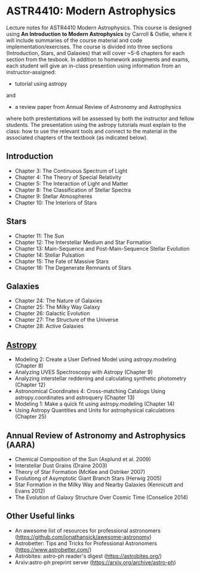 # ASTR4410: Modern Astrophysics 
Lecture notes for ASTR4410 Modern Astrophysics.  This course is designed using **An Introduction to Modern Astrophysics** by Carroll & Ostlie, where it will include summaries of the course material and code implementation/exercises.  The course is divided into three sections (Introduction, Stars, and Galaxies) that will cover ~5-6 chapters for each section from the texbook.  In addition to homework assigments and exams, each student will give an in-class presention using information from an instructor-assigned:

- tutorial using astropy

and

- a review paper from Annual Review of Astronomy and Astrophysics

where both prestentations will be assessed by both the instructor and fellow students.  The presentation using the astropy tutorials must explain to the class: how to use the relevant tools and connect to the material in the associated chapters of the textbook (as indicated below).

## Introduction
- Chapter 3: The Continuous Spectrum of Light
- Chapter 4: The Theory of Special Relativity
- Chapter 5: The Interaction of Light and Matter
- Chapter 8: The Classification of Stellar Spectra
- Chapter 9: Stellar Atmospheres
- Chapter 10: The Interiors of Stars

## Stars
- Chapter 11: The Sun
- Chapter 12: The Interstellar Medium and Star Formation
- Chapter 13: Main-Sequence and Post-Main-Sequence Stellar Evolution
- Chapter 14: Stellar Pulsation
- Chapter 15: The Fate of Massive Stars
- Chapter 16: The Degenerate Remnants of Stars

## Galaxies
- Chapter 24: The Nature of Galaxies
- Chapter 25: The Milky Way Galaxy
- Chapter 26: Galactic Evolution
- Chapter 27: The Structure of the Universe
- Chapter 28: Active Galaxies

## [Astropy](https://learn.astropy.org/) 
- Modeling 2: Create a User Defined Model using astropy.modeling (Chapter 8)
- Analyzing UVES Spectroscopy with Astropy (Chapter 9)
- Analyzing interstellar reddening and calculating synthetic photometry (Chapter 12)
- Astronomical Coordinates 4: Cross-matching Catalogs Using astropy.coordinates and astroquery (Chapter 13)
- Modeling 1: Make a quick fit using astropy.modeling (Chapter 14)
- Using Astropy Quantities and Units for astrophysical calculations (Chapter 25)

## Annual Review of Astronomy and Astrophysics (AARA)
- Chemical Composition of the Sun (Asplund et al. 2009)
- Interstellar Dust Grains (Draine 2003)
- Theory of Star Formation (McKee and Ostriker 2007)
- Evolutiong of Asymptotic Giant Branch Stars (Herwig 2005)
- Star Formation in the Milky Way and Nearby Galaxies (Kennicutt and Evans 2012)
- The Evolution of Galaxy Structure Over Cosmic Time (Conselice 2014)

## Other Useful links
- An awesome list of resources for professional astronomers (https://github.com/jonathansick/awesome-astronomy)
- Astrobetter: Tips and Tricks for Professional Astronomers (https://www.astrobetter.com/)
- Astrobites: astro-ph reader's digest (https://astrobites.org/)
- Arxiv:astro-ph preprint server (https://arxiv.org/archive/astro-ph)
